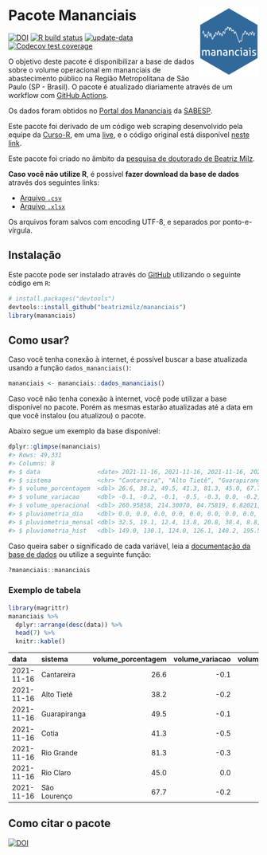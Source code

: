 
<!-- README.md is generated from README.Rmd. Please edit that file -->

# Pacote Mananciais <img src="man/figures/hexlogo.png" align="right" width = "120px"/>

<!-- badges: start -->

[![DOI](https://zenodo.org/badge/DOI/10.5281/zenodo.4733056.svg)](https://doi.org/10.5281/zenodo.4733056)
[![R build
status](https://github.com/beatrizmilz/mananciais/workflows/R-CMD-check/badge.svg)](https://github.com/beatrizmilz/mananciais/actions)
[![update-data](https://github.com/beatrizmilz/mananciais/actions/workflows/2-update_data.yaml/badge.svg)](https://github.com/beatrizmilz/mananciais/actions/workflows/2-update_data.yaml)
[![Codecov test
coverage](https://codecov.io/gh/beatrizmilz/mananciais/branch/master/graph/badge.svg)](https://codecov.io/gh/beatrizmilz/mananciais?branch=master)
<!-- badges: end -->

O objetivo deste pacote é disponibilizar a base de dados sobre o volume
operacional em mananciais de abastecimento público na Região
Metropolitana de São Paulo (SP - Brasil). O pacote é atualizado
diariamente através de um workflow com [GitHub
Actions](https://github.com/beatrizmilz/mananciais/actions).

Os dados foram obtidos no [Portal dos
Mananciais](http://mananciais.sabesp.com.br/Situacao) da
[SABESP](http://site.sabesp.com.br/site/Default.aspx).

Este pacote foi derivado de um código web scraping desenvolvido pela
equipe da [Curso-R](https://www.curso-r.com/), em uma
[live](https://youtu.be/jvZIxrMmOcQ), e o código original está
disponível [neste
link](https://github.com/curso-r/lives/blob/master/drafts/20200730_scraper_sabesp.R).

Este pacote foi criado no âmbito da [pesquisa de doutorado de Beatriz
Milz](https://beatrizmilz.github.io/tese/).

**Caso você não utilize R**, é possível **fazer download da base de
dados** através dos seguintes links:

  - [Arquivo
    `.csv`](https://github.com/beatrizmilz/mananciais/raw/master/inst/extdata/mananciais.csv)
  - [Arquivo
    `.xlsx`](https://github.com/beatrizmilz/mananciais/blob/master/inst/extdata/mananciais.xlsx?raw=true)

Os arquivos foram salvos com encoding UTF-8, e separados por
ponto-e-vírgula.

## Instalação

Este pacote pode ser instalado através do [GitHub](https://github.com/)
utilizando o seguinte código em `R`:

``` r
# install.packages("devtools")
devtools::install_github("beatrizmilz/mananciais")
library(mananciais)
```

## Como usar?

Caso você tenha conexão à internet, é possível buscar a base atualizada
usando a função `dados_mananciais()`:

``` r
mananciais <- mananciais::dados_mananciais() 
```

Caso você não tenha conexão à internet, você pode utilizar a base
disponível no pacote. Porém as mesmas estarão atualizadas até a data em
que você instalou (ou atualizou) o pacote.

Abaixo segue um exemplo da base disponível:

``` r
dplyr::glimpse(mananciais)
#> Rows: 49,331
#> Columns: 8
#> $ data                <date> 2021-11-16, 2021-11-16, 2021-11-16, 2021-11-16, 2…
#> $ sistema             <chr> "Cantareira", "Alto Tietê", "Guarapiranga", "Cotia…
#> $ volume_porcentagem  <dbl> 26.6, 38.2, 49.5, 41.3, 81.3, 45.0, 67.7, 26.7, 38…
#> $ volume_variacao     <dbl> -0.1, -0.2, -0.1, -0.5, -0.3, 0.0, -0.2, -0.2, -0.…
#> $ volume_operacional  <dbl> 260.95858, 214.30070, 84.75819, 6.82021, 91.18804,…
#> $ pluviometria_dia    <dbl> 0.0, 0.0, 0.0, 0.0, 0.0, 0.0, 0.0, 0.0, 0.0, 0.0, …
#> $ pluviometria_mensal <dbl> 32.5, 19.1, 12.4, 13.8, 20.8, 38.4, 8.8, 32.5, 19.…
#> $ pluviometria_hist   <dbl> 149.0, 130.1, 124.0, 126.1, 140.2, 195.5, 154.6, 1…
```

Caso queira saber o significado de cada variável, leia a [documentação
da base de
dados](https://beatrizmilz.github.io/mananciais/reference/mananciais.html)
ou utilize a seguinte função:

``` r
?mananciais::mananciais
```

### Exemplo de tabela

``` r
library(magrittr)
mananciais %>% 
  dplyr::arrange(desc(data)) %>% 
  head(7) %>%
  knitr::kable()
```

| data       | sistema      | volume\_porcentagem | volume\_variacao | volume\_operacional | pluviometria\_dia | pluviometria\_mensal | pluviometria\_hist |
| :--------- | :----------- | ------------------: | ---------------: | ------------------: | ----------------: | -------------------: | -----------------: |
| 2021-11-16 | Cantareira   |                26.6 |            \-0.1 |           260.95858 |                 0 |                 32.5 |              149.0 |
| 2021-11-16 | Alto Tietê   |                38.2 |            \-0.2 |           214.30070 |                 0 |                 19.1 |              130.1 |
| 2021-11-16 | Guarapiranga |                49.5 |            \-0.1 |            84.75819 |                 0 |                 12.4 |              124.0 |
| 2021-11-16 | Cotia        |                41.3 |            \-0.5 |             6.82021 |                 0 |                 13.8 |              126.1 |
| 2021-11-16 | Rio Grande   |                81.3 |            \-0.3 |            91.18804 |                 0 |                 20.8 |              140.2 |
| 2021-11-16 | Rio Claro    |                45.0 |              0.0 |             6.14515 |                 0 |                 38.4 |              195.5 |
| 2021-11-16 | São Lourenço |                67.7 |            \-0.2 |            60.10355 |                 0 |                  8.8 |              154.6 |

## Como citar o pacote

[![DOI](https://zenodo.org/badge/DOI/10.5281/zenodo.4733056.svg)](https://doi.org/10.5281/zenodo.4733056)
